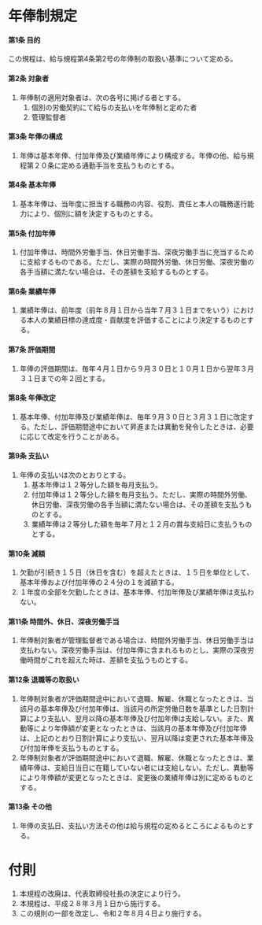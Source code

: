 # 年俸制規定

#### 第1条 目的

この規程は、給与規程第4条第2号の年俸制の取扱い基準について定める。

#### 第2条 対象者

1. 年俸制の適用対象者は、次の各号に掲げる者とする。
    1. 個別の労働契約にて給与の支払いを年俸制と定めた者
    1. 管理監督者 

#### 第3条 年俸の構成

1. 年俸は基本年俸、付加年俸及び業績年俸により構成する。年俸の他、給与規程第２０条に定める通勤手当を支払うものとする。 

#### 第4条 基本年俸

1. 基本年俸は、当年度に担当する職務の内容、役割、責任と本人の職務遂行能力により、個別に額を決定するものとする。 

#### 第5条 付加年俸

1. 付加年俸は、時間外労働手当、休日労働手当、深夜労働手当に充当するために支給するものである。ただし、実際の時間外労働、休日労働、深夜労働の各手当額に満たない場合は、その差額を支給するものとする。

#### 第6条 業績年俸

1. 業績年俸は、前年度（前年８月１日から当年７月３１日までをいう）における本人の業績目標の達成度・貢献度を評価することにより決定するものとする。

#### 第7条 評価期間

1. 年俸の評価期間は、毎年４月１日から９月３０日と１０月１日から翌年３月３１日までの年２回とする。

#### 第8条 年俸改定

1. 基本年俸、付加年俸及び業績年俸は、毎年９月３０日と３月３１日に改定する。ただし、評価期間途中において昇進または異動を発令したときは、必要に応じて改定を行うことがある。

#### 第9条 支払い

1. 年俸の支払いは次のとおりとする。
    1. 基本年俸は１２等分した額を毎月支払う。
    1. 付加年俸は１２等分した額を毎月支払う。ただし、実際の時間外労働、休日労働、深夜労働の各手当額に満たない場合は、その差額を支払うものとする。
    1. 業績年俸は２等分した額を毎年７月と１２月の賞与支給日に支払うものとする。

#### 第10条 減額

1. 欠勤が引続き１５日（休日を含む）を超えたときは、１５日を単位として、基本年俸および付加年俸の２４分の１を減額する。
1. １年度の全部を欠勤したときは、基本年俸、付加年俸及び業績年俸は支払わない。

#### 第11条 時間外、休日、深夜労働手当

1. 年俸制対象者が管理監督者である場合は、時間外労働手当、休日労働手当は支払わない。深夜労働手当は、付加年俸に含まれるものとし、実際の深夜労働時間がこれを超えた時は、差額を支払うものとする。

#### 第12条 退職等の取扱い

1. 年俸制対象者が評価期間途中において退職、解雇、休職となったときは、当該月の基本年俸及び付加年俸は、当該月の所定労働日数を基準とした日割計算により支払い、翌月以降の基本年俸及び付加年俸は支給しない。また、異動等により年俸額が変更となったときは、当該月の基本年俸及び付加年俸は、上記のとおり日割計算により支払い、翌月以降は変更された基本年俸及び付加年俸を支払うものとする。
1. 年俸制対象者が評価期間途中において退職、解雇、休職となったときは、業績年俸は、支給日当日に在籍していない者には支給しない。ただし、異動等により年俸額が変更となったときは、変更後の業績年俸は別に定めるものとする。 

#### 第13条 その他

1. 年俸の支払日、支払い方法その他は給与規程の定めるところによるものとする。

# 付則

1. 本規程の改廃は、代表取締役社長の決定により行う。
1. 本規程は、平成２８年３月１日から施行する。
1. この規則の一部を改定し、令和２年８月４日より施行する。 
